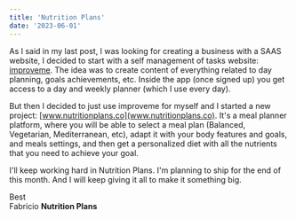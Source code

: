 ```yaml
---
title: 'Nutrition Plans'
date: '2023-06-01'
---
```


As I said in my last post, I was looking for creating a business with a SAAS website, I decided to start with a self management of tasks website: [improveme](https://improveme.vercel.app/). The idea was to create content of everything related to day planning, goals achievements, etc. Inside the app (once signed up) you get access to a day and weekly planner (which I use every day).

But then I decided to just use improveme for myself and I started a new project: [www.nutritionplans.co](www.nutritionplans.co). It's a meal planner platform, where you will be able to select a meal plan (Balanced, Vegetarian, Mediterranean, etc), adapt it with your body features and goals, and meals settings, and then get a personalized diet with all the nutrients that you need to achieve your goal.

I'll keep working hard in Nutrition Plans. I'm planning to ship for the end of this month. And I will keep giving it all to make it something big.

Best  
Fabricio
**Nutrition Plans**
